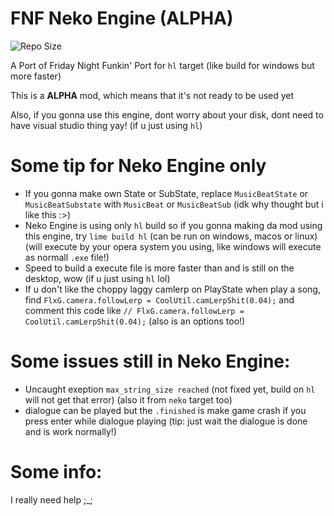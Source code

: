 # FNF Neko Engine (ALPHA)

![Repo Size](https://img.shields.io/github/repo-size/khuonghoanghuy/FNF-Neko-Engine)

A Port of Friday Night Funkin' Port for `hl` target (like build for windows but more faster)

This is a **ALPHA** mod, which means that it's not ready to be used yet

Also, if you gonna use this engine, dont worry about your disk, dont need to have visual studio thing yay! (if u just using `hl`)

# Some tip for Neko Engine only
- If you gonna make own State or SubState, replace `MusicBeatState` or `MusicBeatSubstate` with `MusicBeat` or `MusicBeatSub` (idk why thought but i like this :>)
- Neko Engine is using only `hl` build so if you gonna making da mod using this engine, try `lime build hl` (can be run on windows, macos or linux) (will execute by your opera system you using, like windows will execute as normall `.exe` file!)
- Speed to build a execute file is more faster than and is still on the desktop, wow (if u just using `hl` lol)
- If u don't like the choppy laggy camlerp on PlayState when play a song, find `FlxG.camera.followLerp = CoolUtil.camLerpShit(0.04);` and comment this code like `// FlxG.camera.followLerp = CoolUtil.camLerpShit(0.04);` (also is an options too!)
# Some issues still in Neko Engine:
- Uncaught exeption `max_string_size reached` (not fixed yet, build on `hl` will not get that error) (also it from `neko` target too)
- dialogue can be played but the `.finished` is make game  crash if you press enter while dialogue playing (tip: just wait the dialogue is done and is work normally!)
# Some info:
I really need help ;_;
